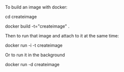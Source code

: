 To build an image with docker:

cd createimage

docker build -t="createimage" .

Then to run that image and attach to it at the same time:

docker run -i -t createimage

Or to run it in the background

docker run -d createimage
